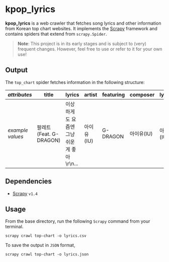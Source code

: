 # kpop_lyrics
**kpop_lyrics** is a web crawler that fetches song lyrics and other information from Korean top chart websites. It implements the [Scrapy](https://scrapy.org/) framework and contains spiders that extend from `scrapy.Spider`.

> **Note**: This project is in its early stages and is subject to (very) frequent changes. However, feel free to use or refer to it for your own use!

## Output
The `top_chart` spider fetches information in the following structure:

|*attributes*|title|lyrics|artist|featuring|composer|lyricist|arranger|album|time|
|---|---|---|---|---|---|---|---|---|---|
|*example values*|팔레트 (Feat. G-DRAGON)|이상하게도 요즘엔 그냥 쉬운 게 좋아\r\n...|아이유(IU)|G-DRAGON|아이유(IU)|아이유(IU)|*[empty]*|Palette|03:37|

## Dependencies
* [Scrapy](https://scrapy.org/) `v1.4`

## Usage

From the base directory, run the following `Scrapy` command from your terminal.
```
scrapy crawl top-chart -o lyrics.csv
```

To save the output in `JSON` format,
```
scrapy crawl top-chart -o lyrics.json
```
